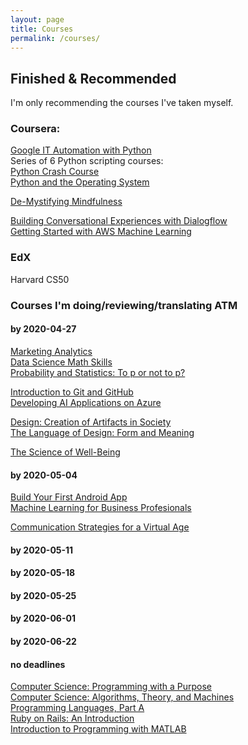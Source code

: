 ```yaml
---
layout: page
title: Courses
permalink: /courses/
---
```


## Finished & Recommended
I'm only recommending the courses I've taken myself.

### Coursera:
[Google IT Automation with Python](https://www.coursera.org/professional-certificates/google-it-automation)<br>
Series of 6 Python scripting courses:<br>
[Python Crash Course](https://www.coursera.org/learn/python-crash-course/home/welcome)<br>
[Python and the Operating System](https://www.coursera.org/learn/python-operating-system/home/welcome)<br>

[De-Mystifying Mindfulness](https://www.coursera.org/learn/mindfulness/home/welcome)

[Building Conversational Experiences with Dialogflow](https://www.coursera.org/learn/conversational-experiences-dialogflow/home/welcome)<br>
[Getting Started with AWS Machine Learning](https://www.coursera.org/learn/aws-machine-learning/home/welcome)<br>



### EdX

Harvard CS50

### Courses I'm doing/reviewing/translating ATM


#### by 2020-04-27
[Marketing Analytics](https://www.coursera.org/learn/uva-darden-market-analytics/home/welcome)<br>
[Data Science Math Skills](https://www.coursera.org/learn/datasciencemathskills/home/welcome)<br>
[Probability and Statistics: To p or not to p?](https://www.coursera.org/learn/probability-statistics/home/welcome)<br>

[Introduction to Git and GitHub](https://www.coursera.org/learn/introduction-git-github/home/welcome)<br>
[Developing AI Applications on Azure](https://www.coursera.org/learn/developing-ai-applications-azure/home/welcome)<br>

[Design: Creation of Artifacts in Society](https://www.coursera.org/learn/design/home/welcome)<br>
[The Language of Design: Form and Meaning](https://www.coursera.org/learn/design-language/home/welcome)<br>

[The Science of Well-Being](https://www.coursera.org/learn/the-science-of-well-being/home/welcome)<br>

#### by 2020-05-04
[Build Your First Android App](https://www.coursera.org/learn/android-app/home/welcome)<br>
[Machine Learning for Business Profesionals](https://www.coursera.org/learn/machine-learning-business-professionals/home/welcome)<br>


[Communication Strategies for a Virtual Age](https://www.coursera.org/learn/communication-strategies-virtual-age/home/welcome)<br>
#### by 2020-05-11

#### by 2020-05-18

#### by 2020-05-25

#### by 2020-06-01

#### by 2020-06-22

#### no deadlines
[Computer Science: Programming with a Purpose](https://www.coursera.org/learn/cs-programming-java/home/welcome)<br>
[Computer Science: Algorithms, Theory, and Machines](https://www.coursera.org/learn/cs-algorithms-theory-machines/home/welcome)<br>
[Programming Languages, Part A](https://www.coursera.org/learn/programming-languages/home/welcome)<br>
[Ruby on Rails: An Introduction](https://www.coursera.org/learn/ruby-on-rails-intro/home/welcome)<br>
[Introduction to Programming with MATLAB](https://www.coursera.org/learn/matlab/home/welcome)<br>
